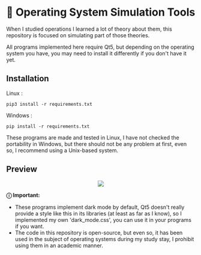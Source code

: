 # 🐧 Operating System Simulation Tools

When I studied operations I learned a lot of theory about them, this repository is focused on simulating part of those theories.

All programs implemented here require Qt5, but depending on the operating system you have, you may need to install it differently if you don't have it yet.

## Installation
Linux : 
```
pip3 install -r requirements.txt
```
Windows :
```
pip install -r requirements.txt
```

These programs are made and tested in Linux, I have not checked the portability in Windows, but there should not be any problem at first, even so, I recommend using a Unix-based system.

## Preview
<p align="center">
  <img src="https://i.ibb.co/XJtDcxj/image.png"/>
</p>

**ⓘ Important:** <br />
* These programs implement dark mode by default, Qt5 doesn't really provide a style like this in its libraries (at least as far as I know), so I implemented my own 'dark_mode.css', you can use it in your programs if you want.
* The code in this repository is open-source, but even so, it has been used in the subject of operating systems during my study stay, I prohibit using them in an academic manner.
